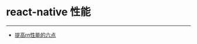 # react-native 性能
---
*  [提高rn性能的六点](https://www.simplytechnologies.net/blog/2017/6/6/6-tips-you-want-to-know-about-react-native-performance)
